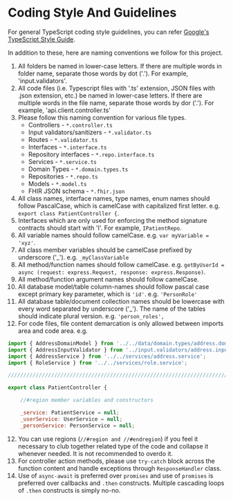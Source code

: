 # Coding Style And Guidelines

For general TypeScript coding style guidelines, you can refer [Google's TypeScript Style Guide](https://google.github.io/styleguide/tsguide.html).

In addition to these, here are naming conventions we follow for this project.

1. All folders be named in lower-case letters. If there are multiple words in folder name, separate those words by dot ('.'). For example, 'input.validators'.
2. All code files (i.e. Typescript files with '.ts' extension, JSON files with .json extension, etc.) be named in lower-case letters. If there are multiple words in the file name, separate those words by dor ('.'). For example, 'api.client.controller.ts'
3. Please follow this naming convention for various file types.
   - Controllers - `*.controller.ts`
   - Input validators/sanitizers - `*.validator.ts`
   - Routes - `*.validator.ts`
   - Interfaces - `*.interface.ts`
   - Repository interfaces - `*.repo.interface.ts`
   - Services - `*.service.ts`
   - Domain Types - `*.domain.types.ts`
   - Repositories - `*.repo.ts`
   - Models - `*.model.ts`
   - FHIR JSON schema - `*.fhir.json`
4. All class names, interface names, type names, enum names should follow PascalCase, which is camelCase with capitalized first letter. e.g. `export class PatientController {`.
5. Interfaces which are only used for enforcing the method signature contracts should start with 'I'. For example, `IPatientRepo`.
6. All variable names should follow camelCase. e.g. `var myVariable = 'xyz'`.
7. All class member variables should be camelCase prefixed by underscore ('_'). e.g. `_myClassVariable`
8. All method/function names should follow camelCase. e.g. `getByUserId = async (request: express.Request, response: express.Response)`.
9. All method/function argument names should follow camelCase.
10. All database model/table column-names should follow pascal case except primary key parameter, which is `'id'`. e.g. `'PersonRole'`
11. All database table/document collection names should be lowercase with every word separated by underscore ('_'). The name of the tables should indicate plural version. e.g. `'person_roles',`
12. For code files, file content demarcation is only allowed between imports area and code area. 
    e.g. 
```javascript
import { AddressDomainModel } from '../../data/domain.types/address.domain.types';
import { AddressInputValidator } from '../input.validators/address.input.validator';
import { AddressService } from '../../services/address.service';
import { RoleService } from '../../services/role.service';

//////////////////////////////////////////////////////////////////////////////

export class PatientController {

    //#region member variables and constructors

    _service: PatientService = null;
    _userService: UserService = null;
    _personService: PersonService = null;
```

12. You can use regions (`//#region and //#endregion`) if you feel it necessary to club together related type of the code and collapse it whenever needed. It is not recommended to overdo it.
13. For controller action methods, please use `try-catch` block across the function content and handle exceptions through `ResponseHandler` class.
14. Use of `async-await` is preferred over `promises` and use of `promises` is preferred over callbacks and `.then` constructs. Multiple cascading loops of `.then` constructs is simply no-no.
